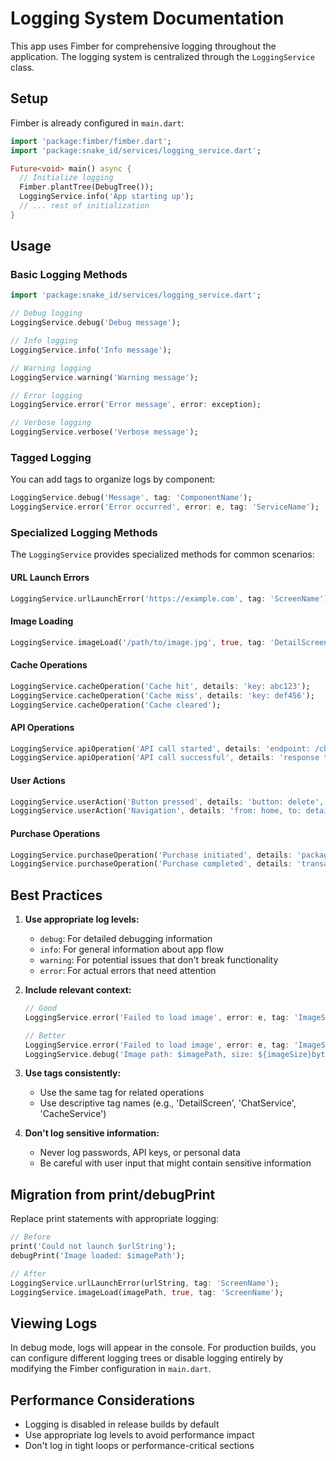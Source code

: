 # Logging System Documentation

This app uses Fimber for comprehensive logging throughout the application. The logging system is centralized through the `LoggingService` class.

## Setup

Fimber is already configured in `main.dart`:

```dart
import 'package:fimber/fimber.dart';
import 'package:snake_id/services/logging_service.dart';

Future<void> main() async {
  // Initialize logging
  Fimber.plantTree(DebugTree());
  LoggingService.info('App starting up');
  // ... rest of initialization
}
```

## Usage

### Basic Logging Methods

```dart
import 'package:snake_id/services/logging_service.dart';

// Debug logging
LoggingService.debug('Debug message');

// Info logging
LoggingService.info('Info message');

// Warning logging
LoggingService.warning('Warning message');

// Error logging
LoggingService.error('Error message', error: exception);

// Verbose logging
LoggingService.verbose('Verbose message');
```

### Tagged Logging

You can add tags to organize logs by component:

```dart
LoggingService.debug('Message', tag: 'ComponentName');
LoggingService.error('Error occurred', error: e, tag: 'ServiceName');
```

### Specialized Logging Methods

The `LoggingService` provides specialized methods for common scenarios:

#### URL Launch Errors

```dart
LoggingService.urlLaunchError('https://example.com', tag: 'ScreenName');
```

#### Image Loading

```dart
LoggingService.imageLoad('/path/to/image.jpg', true, tag: 'DetailScreen');
```

#### Cache Operations

```dart
LoggingService.cacheOperation('Cache hit', details: 'key: abc123');
LoggingService.cacheOperation('Cache miss', details: 'key: def456');
LoggingService.cacheOperation('Cache cleared');
```

#### API Operations

```dart
LoggingService.apiOperation('API call started', details: 'endpoint: /chat');
LoggingService.apiOperation('API call successful', details: 'response time: 1.2s');
```

#### User Actions

```dart
LoggingService.userAction('Button pressed', details: 'button: delete', tag: 'DetailScreen');
LoggingService.userAction('Navigation', details: 'from: home, to: detail');
```

#### Purchase Operations

```dart
LoggingService.purchaseOperation('Purchase initiated', details: 'package: premium');
LoggingService.purchaseOperation('Purchase completed', details: 'transaction: abc123');
```

## Best Practices

1. **Use appropriate log levels:**

   - `debug`: For detailed debugging information
   - `info`: For general information about app flow
   - `warning`: For potential issues that don't break functionality
   - `error`: For actual errors that need attention

2. **Include relevant context:**

   ```dart
   // Good
   LoggingService.error('Failed to load image', error: e, tag: 'ImageService');

   // Better
   LoggingService.error('Failed to load image', error: e, tag: 'ImageService');
   LoggingService.debug('Image path: $imagePath, size: ${imageSize}bytes');
   ```

3. **Use tags consistently:**

   - Use the same tag for related operations
   - Use descriptive tag names (e.g., 'DetailScreen', 'ChatService', 'CacheService')

4. **Don't log sensitive information:**
   - Never log passwords, API keys, or personal data
   - Be careful with user input that might contain sensitive information

## Migration from print/debugPrint

Replace print statements with appropriate logging:

```dart
// Before
print('Could not launch $urlString');
debugPrint('Image loaded: $imagePath');

// After
LoggingService.urlLaunchError(urlString, tag: 'ScreenName');
LoggingService.imageLoad(imagePath, true, tag: 'ScreenName');
```

## Viewing Logs

In debug mode, logs will appear in the console. For production builds, you can configure different logging trees or disable logging entirely by modifying the Fimber configuration in `main.dart`.

## Performance Considerations

- Logging is disabled in release builds by default
- Use appropriate log levels to avoid performance impact
- Don't log in tight loops or performance-critical sections
